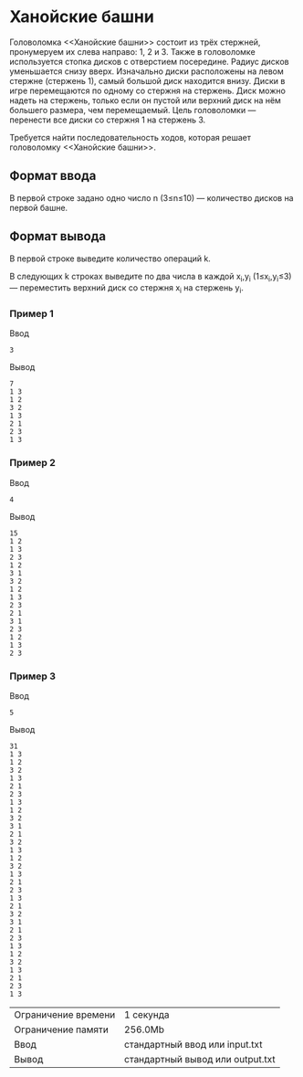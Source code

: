 # Ханойские башни

Головоломка <<Ханойские башни>> состоит из трёх стержней, пронумеруем их слева направо: 1, 2 и 3. Также в головоломке используется стопка дисков с отверстием посередине. Радиус дисков уменьшается снизу вверх. Изначально диски расположены на левом стержне (стержень 1), самый большой диск находится внизу. Диски в игре перемещаются по одному со стержня на стержень. Диск можно надеть на стержень, только если он пустой или верхний диск на нём большего размера, чем перемещаемый. Цель головоломки — перенести все диски со стержня 1 на стержень 3.

Требуется найти последовательность ходов, которая решает головоломку <<Ханойские башни>>.

## Формат ввода

В первой строке задано одно число n (3≤n≤10) — количество дисков на первой башне.

## Формат вывода

В первой строке выведите количество операций k.

В следующих k строках выведите по два числа в каждой x<sub>i</sub>,y<sub>i</sub> (1≤x<sub>i</sub>,y<sub>i</sub>≤3) — переместить верхний диск со стержня x<sub>i</sub>​ на стержень y<sub>i</sub>​.

### Пример 1

Ввод

    3
    

Вывод

    7
    1 3
    1 2
    3 2
    1 3
    2 1
    2 3
    1 3
    

### Пример 2

Ввод

    4
    

Вывод

    15
    1 2
    1 3
    2 3
    1 2
    3 1
    3 2
    1 2
    1 3
    2 3
    2 1
    3 1
    2 3
    1 2
    1 3
    2 3
    

### Пример 3

Ввод

    5
    

Вывод

    31
    1 3
    1 2
    3 2
    1 3
    2 1
    2 3
    1 3
    1 2
    3 2
    3 1
    2 1
    3 2
    1 3
    1 2
    3 2
    1 3
    2 1
    2 3
    1 3
    2 1
    3 2
    3 1
    2 1
    2 3
    1 3
    1 2
    3 2
    1 3
    2 1
    2 3
    1 3
    


<table>
         <tr class="time-limit">
            <td class="property-title">Ограничение времени</td>
            <td>1&nbsp;секунда</td>
         </tr>
         <tr class="memory-limit">
            <td class="property-title">Ограничение памяти</td>
            <td>256.0Mb</td>
         </tr>
         <tr class="input-file">
            <td class="property-title">Ввод</td>
            <td colspan="1">стандартный ввод или input.txt</td>
         </tr>
         <tr class="output-file">
            <td class="property-title">Вывод</td>
            <td colspan="1">стандартный вывод или output.txt</td>
         </tr>
      </table>
